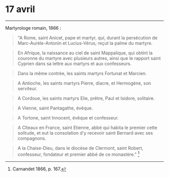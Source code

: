 # 17 avril

***

Martyrologe romain, 1866 :

> "A Rome, saint Anicet, pape et martyr, qui, durant la persécution de Marc-Aurèle-Antonin et Lucius-Vérus, reçut la palme du martyre.

> En Afrique, la naissance au ciel de saint Mappalique, qui obtint la couronne du martyre avec plusieurs autres, ainsi que le rapport saint Cyprien dans sa lettre aux martyrs et aux confesseurs.

> Dans la même contrée, les saints martyrs Fortunat et Marcien.

> A Antioche, les saints martyrs Pierre, diacre, et Hermogène, son serviteur.

> A Cordoue, les saints martyrs Elie, prêtre, Paul et Isidore, solitaire.

> A Vienne, saint Pantagathe, évêque.

> A Tortone, saint Innocent, évêque et confesseur.

> A Cîteaux en France, saint Etienne, abbé qui habita le premier cette solitude, et eut la consolation d'y recevoir saint Bernard avec ses compagnons.

> A la Chaise-Dieu, dans le diocèse de Clermont, saint Robert, confesseur, fondateur et premier abbé de ce monastère." [^1]

[^1]: Carnandet 1866, p. 167.
